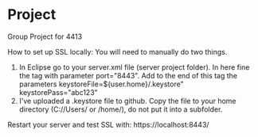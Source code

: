 # Project
Group Project for 4413

How to set up SSL locally:
You will need to manually do two things.
1. In Eclipse go to your server.xml file (server project folder).  In here fine the <connector> tag with parameter port="8443".  Add to the end of this tag the parameters keystoreFile=${user.home}/.keystore" keystorePass="abc123"
2. I've uploaded a .keystore file to github.  Copy the file to your home directory (C://Users/<username> or /home/<username>), do not put it into a subfolder.

Restart your server and test SSL with: https://localhost:8443/
